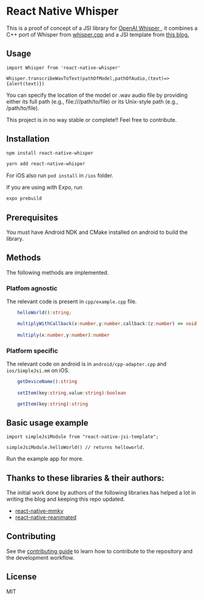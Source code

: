 # React Native Whisper

This is a proof of concept of a JSI library for [OpenAI Whisper ](https://openai.com/research/whisper), it combines a C++ port of Whisper from [whisper.cpp](https://github.com/ggerganov/whisper.cpp) and a JSI template from [this blog.](https://blog.notesnook.com/getting-started-react-native-jsi/)


## Usage 

```
import Whisper from 'react-native-whisper'

Whisper.transcribeWavToText(pathOfModel,pathOfAudio,(text)=>{alert(text)})

```

You can specify the location of the model or .wav audio file by providing either its full path (e.g., file:///path/to/file) or its Unix-style path (e.g., /path/to/file).




This project is in no way stable or complete!! Feel free to contribute.


## Installation

```sh
npm install react-native-whisper
```

```sh
yarn add react-native-whisper
```

For iOS also run `pod install` in `/ios` folder.

If you are using with Expo, run

```sh
expo prebuild
```


## Prerequisites
You must have Android NDK and CMake installed on android to build the library.

## Methods
The following methods are implemented.

### Platfom agnostic
The relevant code is present in `cpp/example.cpp` file.
```ts
    helloWorld():string;

    multiplyWithCallback(x:number,y:number,callback:(z:number) => void):void
    
    multiply(x:number,y:number):number
```

### Platform specific
The relevant code on android is in `android/cpp-adapter.cpp` and `ios/SimpleJsi.mm` on iOS.
```ts
    getDeviceName():string
    
    setItem(key:string,value:string):boolean

    getItem(key:string):string
```

## Basic usage example
```tsx
import simpleJsiModule from "react-native-jsi-template";

simpleJsiModule.helloWorld() // returns helloworld.
```
Run the example app for more.


## Thanks to these libraries & their authors:
The initial work done by authors of the following libraries has helped a lot in writing the blog and keeping this repo updated.

- [react-native-mmkv](https://github.com/mrousavy/react-native-mmkv/)
- [react-native-reanimated](https://github.com/software-mansion/react-native-reanimated/)

## Contributing

See the [contributing guide](CONTRIBUTING.md) to learn how to contribute to the repository and the development workflow.

## License

MIT
